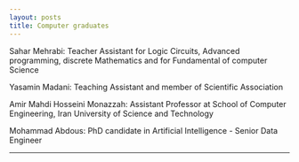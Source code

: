 ```yaml
---
layout: posts
title: Computer graduates
---
```

Sahar Mehrabi: Teacher Assistant for Logic Circuits, Advanced programming, discrete Mathematics and for Fundamental of computer Science

Yasamin Madani: Teaching Assistant and member of Scientific Association

Amir Mahdi Hosseini Monazzah: Assistant Professor at School of Computer Engineering, Iran University of Science and Technology

Mohammad Abdous: PhD candidate in Artificial Intelligence - Senior Data Engineer







---